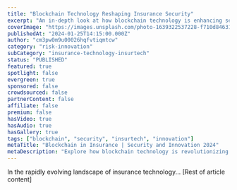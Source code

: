 ```yaml
---
title: "Blockchain Technology Reshaping Insurance Security"
excerpt: "An in-depth look at how blockchain technology is enhancing security, transparency, and efficiency in insurance operations and data management."
coverImage: "https://images.unsplash.com/photo-1639322537228-f710d846310a"
publishedAt: "2024-01-25T14:15:00.000Z"
author: "cm3pw0m9u00026hqfvtiqmtcw"
category: "risk-innovation"
subCategory: "insurance-technology-insurtech"
status: "PUBLISHED"
featured: true
spotlight: false
evergreen: true
sponsored: false
crowdsourced: false
partnerContent: false
affiliate: false
premium: false
hasVideo: true
hasAudio: true
hasGallery: true
tags: ["blockchain", "security", "insurtech", "innovation"]
metaTitle: "Blockchain in Insurance | Security and Innovation 2024"
metaDescription: "Explore how blockchain technology is revolutionizing insurance security and operations, bringing unprecedented transparency and efficiency."
---
```


In the rapidly evolving landscape of insurance technology...
[Rest of article content]
